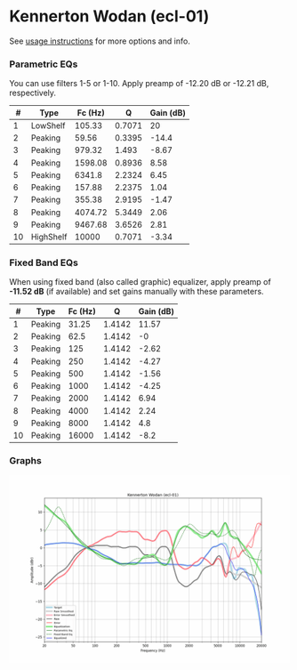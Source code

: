 # Kennerton Wodan (ecl-01)
See [usage instructions](https://github.com/jaakkopasanen/AutoEq#usage) for more options and info.

### Parametric EQs
You can use filters 1-5 or 1-10. Apply preamp of -12.20 dB or -12.21 dB, respectively.

|   # | Type      |   Fc (Hz) |      Q |   Gain (dB) |
|-----|-----------|-----------|--------|-------------|
|   1 | LowShelf  |    105.33 | 0.7071 |       20    |
|   2 | Peaking   |     59.56 | 0.3395 |      -14.4  |
|   3 | Peaking   |    979.32 | 1.493  |       -8.67 |
|   4 | Peaking   |   1598.08 | 0.8936 |        8.58 |
|   5 | Peaking   |   6341.8  | 2.2324 |        6.45 |
|   6 | Peaking   |    157.88 | 2.2375 |        1.04 |
|   7 | Peaking   |    355.38 | 2.9195 |       -1.47 |
|   8 | Peaking   |   4074.72 | 5.3449 |        2.06 |
|   9 | Peaking   |   9467.68 | 3.6526 |        2.81 |
|  10 | HighShelf |  10000    | 0.7071 |       -3.34 |

### Fixed Band EQs
When using fixed band (also called graphic) equalizer, apply preamp of **-11.52 dB** (if available) and set gains manually with these parameters.

|   # | Type    |   Fc (Hz) |      Q |   Gain (dB) |
|-----|---------|-----------|--------|-------------|
|   1 | Peaking |     31.25 | 1.4142 |       11.57 |
|   2 | Peaking |     62.5  | 1.4142 |       -0    |
|   3 | Peaking |    125    | 1.4142 |       -2.62 |
|   4 | Peaking |    250    | 1.4142 |       -4.27 |
|   5 | Peaking |    500    | 1.4142 |       -1.56 |
|   6 | Peaking |   1000    | 1.4142 |       -4.25 |
|   7 | Peaking |   2000    | 1.4142 |        6.94 |
|   8 | Peaking |   4000    | 1.4142 |        2.24 |
|   9 | Peaking |   8000    | 1.4142 |        4.8  |
|  10 | Peaking |  16000    | 1.4142 |       -8.2  |

### Graphs
![](./Kennerton%20Wodan%20(ecl-01).png)
